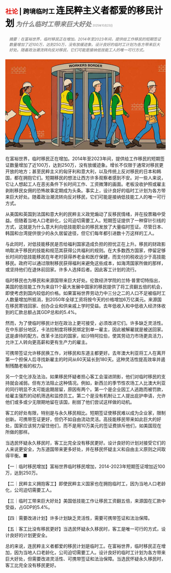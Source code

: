 <span style="color:#E3120B; font-size:14.9pt; font-weight:bold;">社论</span> <span style="color:#000000; font-size:14.9pt; font-weight:bold;">| 跨境临时工</span>
<span style="color:#000000; font-size:21.0pt; font-weight:bold;">连民粹主义者都爱的移民计划</span>
<span style="color:#808080; font-size:14.9pt; font-weight:bold; font-style:italic;">为什么临时工带来巨大好处</span>
<span style="color:#808080; font-size:6.2pt;">2025年10月23日</span>

<div style="padding:8px 12px; color:#666; font-size:9.0pt; font-style:italic; margin:12px 0;">摘要：在富裕世界，临时移民正在增加。2014年至2023年间，提供给工作移民的短期签证数量增加了近100万，达到250万，没有放缓迹象。设计良好的临时工计划为各方带来巨大好处。随着政治潮流转向反对移民，它们可能是接纳低技能工人的唯一可行方式。</div>

![](../images/007_The_migration_schemes_even_populists_love/p0027_img01.jpeg)

在富裕世界，临时移民正在增加。2014年至2023年间，提供给工作移民的短期签证数量增加了近100万，达到250万，没有放缓迹象。增长不仅限于通常对移民更开放的地方；甚至民粹主义的匈牙利和意大利，以及传统上反对移民的日本和韩国，都在拥抱它们。短期移民的想法让西方许多观察者感到不安。对一些人来说，它让人想起工人在恶劣条件下长时间工作、工资微薄的画面。老板没收护照或雇主剥削移民女佣的恐怖故事定期成为头条。事实上，设计良好的临时工计划为各方带来巨大好处。随着政治潮流转向反对移民，它们可能是接纳低技能工人的唯一可行方式。

从美国和英国到法国和意大利的民粹主义政党煽动了反移民情绪，并在投票箱中受益。但随着当地人口老龄化，公司迫切需要工人。短期签证提供了一种穿针引线的方式，这就是为什么意大利向低技能职业的移民发放了大量临时签证。尽管日本、韩国和台湾提供很少的永久居留途径，但它们每年都引进数十万这样的工人。

与此同时，对低技能移民是否给福利国家造成负担的担忧正在上升。移民的财政影响取决于移民的技能和规范其获得公共福利的规则。在大多数西方国家，停留足够长时间的低技能移民在年老时获得养老金和医疗保健，而支付的税收远少于高技能移民。政府可以通过限制移民获得福利来避免这些成本，如海湾国家所做的那样，或坚持他们在退休前回家。许多人选择后者。因此客工计划的流行。

临时移民也为移民和来源国带来巨大好处。伦敦经济学院的兰特·普里切特指出，美国的低技能工作为来自11个最大发展中国家的移民提供了将工资翻五倍的机会，即使考虑到国内较低的价格。如果富裕世界劳动力中三分之二的人口不足被临时工人数量增加所抵消，到2050年全球工资将按今天的价格增加6万亿美元。来源国在移民寄钱回家、创办企业和供亲戚上学时受益。去年低收入和中低收入经济体收到的汇款总额占其GDP总和的5.4%。

然而，为了使临时移民计划在政治上更可接受，必须改进它们。许多缺乏灵活性。在中东部分地区，卡法拉制度将移民绑定到单一雇主，因此被解雇就是被送回家。这是虐待的配方。改革卡法拉的国家，如沙特阿拉伯，使其劳动力市场更具活力，允许工人转向更高薪和更有生产力的雇主。

可携带签证允许移民换工作，对移民和东道主都更好。去年澳大利亚将工人在离开第一个担保人后寻找新雇主的时间从60天延长到180天。这种灵活性提高效率并遏制残酷老板的权力。

另一个变化涉及法治。如果移民怀疑者担心客工会溜进阴影，他们对临时移民的支持就会减弱。但有方法阻止这种情况。例如，新西兰的季节性农场工人比澳大利亚的同行明显不太可能逾期居留，原因有两个。第一个是企业因工人逃跑而被罚款，给雇主强烈的动机筛选和监控员工。第二个是没有机制让工人提出庇护申请，允许他们或多或少无限期地留在该国，削弱了他们尝试这样做的动机。

客工的好处有限，特别是与永久移民相比。短期签证使移民难以成为企业家，限制创新。可携带签证更好，但仍不如自由流动灵活。高技能移民带来如此巨大的好处，国家应该努力留住他们，而不是用10万美元的签证费排斥他们，如美国现在所做的那样。

当选民怀疑永久移民时，客工比完全没有移民更好。设计良好的计划对接受它们的人来说更安全，为东道国带来更多好处，并在移民怀疑主义和自由主义原则之间取得平衡。■

【一｜临时移民增加】富裕世界临时移民增加，2014-2023年短期签证增加近100万，达到250万。

【二｜民粹主义拥抱客工】即使民粹主义国家也在拥抱临时工，因为当地人口老龄化，公司迫切需要工人。

【三｜临时工带来巨大好处】美国低技能工作让移民工资翻五倍，来源国在汇款中受益，占GDP的5.4%。

【四｜需要改进计划】许多计划缺乏灵活性，需要可携带签证和法治保障。

【五｜客工比没有移民更好】当选民怀疑永久移民时，客工是唯一可行的方式，设计良好的计划更安全。

总的来说，连民粹主义者都爱的移民计划是临时工。在富裕世界，临时移民正在增加，因为当地人口老龄化，公司迫切需要工人。设计良好的临时工计划为各方带来巨大好处，但需要改进灵活性、可携带签证和法治保障。当选民怀疑永久移民时，客工比完全没有移民更好。
